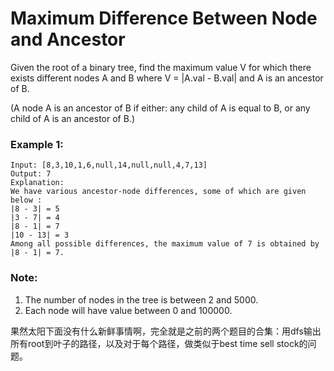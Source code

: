 # Maximum Difference Between Node and Ancestor

Given the root of a binary tree, find the maximum value V for which there exists different nodes A and B where V = |A.val - B.val| and A is an ancestor of B.

(A node A is an ancestor of B if either: any child of A is equal to B, or any child of A is an ancestor of B.)



### Example 1:


```
Input: [8,3,10,1,6,null,14,null,null,4,7,13]
Output: 7
Explanation:
We have various ancestor-node differences, some of which are given below :
|8 - 3| = 5
|3 - 7| = 4
|8 - 1| = 7
|10 - 13| = 3
Among all possible differences, the maximum value of 7 is obtained by |8 - 1| = 7.
```

### Note:

1. The number of nodes in the tree is between 2 and 5000.
2. Each node will have value between 0 and 100000.

果然太阳下面没有什么新鲜事情啊，完全就是之前的两个题目的合集：用dfs输出所有root到叶子的路径，以及对于每个路径，做类似于best time sell stock的问题。

```python

```
